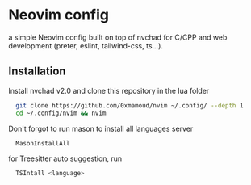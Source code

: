 # Neovim config

a simple Neovim config built on top of nvchad for C/CPP and web development (preter, eslint, tailwind-css, ts...).

## Installation

Install nvchad v2.0 and clone this repository in the lua folder
```bash
  git clone https://github.com/0xmamoud/nvim ~/.config/ --depth 1
  cd ~/.config/nvim && nvim
```

Don't forgot to run mason to install all languages server
```bash
  MasonInstallAll
```

for Treesitter auto suggestion, run 
```bash
  TSIntall <language>
```

